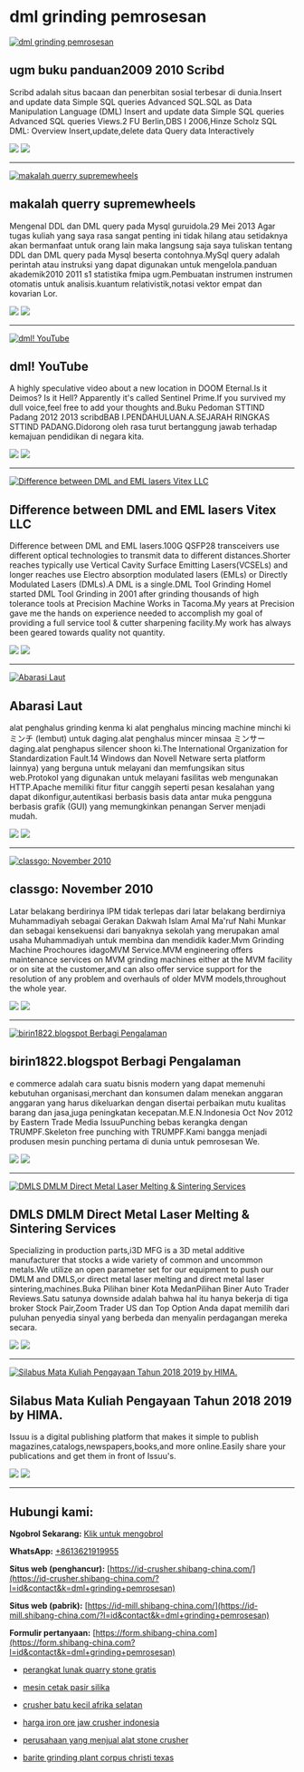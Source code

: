 # dml grinding pemrosesan

<a href="https://swt.shibang-china.com/?l=id&img&k=dml+grinding+pemrosesan" target="_blank">![dml grinding pemrosesan](http://static.shibang-china.com/all-800x300/343.jpg)</a>

## ugm buku panduan2009 2010 Scribd
Scribd adalah situs bacaan dan penerbitan sosial terbesar di dunia.Insert and update data Simple SQL queries Advanced SQL.SQL as Data Manipulation Language (DML) Insert and update data Simple SQL queries Advanced SQL queries Views.2 FU Berlin,DBS I 2006,Hinze Scholz SQL DML: Overview Insert,update,delete data Query data Interactively


<a href="https://whatsapp.shibangsoft.com/WhatsApp.php" target="_blank" title="WhatsApp">![](http://static.shibang-china.com/icon/whatsapp.png)</a> <a href="https://swt.shibang-china.com/?l=id&icon&k=dml+grinding+pemrosesan" target="_blank">![](http://static.shibang-china.com/icon/chat-id.png)</a>

---

<a href="https://swt.shibang-china.com/?l=id&img&k=dml+grinding+pemrosesan" target="_blank">![makalah querry supremewheels](http://static.shibang-china.com/all-800x300/258.jpg)</a>

## makalah querry supremewheels
Mengenal DDL dan DML query pada Mysql guruidola.29 Mei 2013 Agar tugas kuliah yang saya rasa sangat penting ini tidak hilang atau setidaknya akan bermanfaat untuk orang lain maka langsung saja saya tuliskan tentang DDL dan DML query pada Mysql beserta contohnya.MySql query adalah perintah atau instruksi yang dapat digunakan untuk mengelola.panduan akademik2010 2011 s1 statistika fmipa ugm.Pembuatan instrumen instrumen otomatis untuk analisis.kuantum relativistik,notasi vektor empat dan kovarian Lor.


<a href="https://whatsapp.shibangsoft.com/WhatsApp.php" target="_blank" title="WhatsApp">![](http://static.shibang-china.com/icon/whatsapp.png)</a> <a href="https://swt.shibang-china.com/?l=id&icon&k=dml+grinding+pemrosesan" target="_blank">![](http://static.shibang-china.com/icon/chat-id.png)</a>

---

<a href="https://swt.shibang-china.com/?l=id&img&k=dml+grinding+pemrosesan" target="_blank">![dml! YouTube](http://static.shibang-china.com/all-800x300/526.jpg)</a>

## dml! YouTube
A highly speculative video about a new location in DOOM Eternal.Is it Deimos? Is it Hell? Apparently it's called Sentinel Prime.If you survived my dull voice,feel free to add your thoughts and.Buku Pedoman STTIND Padang 2012 2013 scribdBAB I.PENDAHULUAN.A.SEJARAH RINGKAS STTIND PADANG.Didorong oleh rasa turut bertanggung jawab terhadap kemajuan pendidikan di negara kita.


<a href="https://whatsapp.shibangsoft.com/WhatsApp.php" target="_blank" title="WhatsApp">![](http://static.shibang-china.com/icon/whatsapp.png)</a> <a href="https://swt.shibang-china.com/?l=id&icon&k=dml+grinding+pemrosesan" target="_blank">![](http://static.shibang-china.com/icon/chat-id.png)</a>

---

<a href="https://swt.shibang-china.com/?l=id&img&k=dml+grinding+pemrosesan" target="_blank">![Difference between DML and EML lasers Vitex LLC](http://static.shibang-china.com/all-800x300/676.jpg)</a>

## Difference between DML and EML lasers Vitex LLC
Difference between DML and EML lasers.100G QSFP28 transceivers use different optical technologies to transmit data to different distances.Shorter reaches typically use Vertical Cavity Surface Emitting Lasers(VCSELs) and longer reaches use Electro absorption modulated lasers (EMLs) or Directly Modulated Lasers (DMLs).A DML is a single.DML Tool Grinding HomeI started DML Tool Grinding in 2001 after grinding thousands of high tolerance tools at Precision Machine Works in Tacoma.My years at Precision gave me the hands on experience needed to accomplish my goal of providing a full service tool & cutter sharpening facility.My work has always been geared towards quality not quantity.


<a href="https://whatsapp.shibangsoft.com/WhatsApp.php" target="_blank" title="WhatsApp">![](http://static.shibang-china.com/icon/whatsapp.png)</a> <a href="https://swt.shibang-china.com/?l=id&icon&k=dml+grinding+pemrosesan" target="_blank">![](http://static.shibang-china.com/icon/chat-id.png)</a>

---

<a href="https://swt.shibang-china.com/?l=id&img&k=dml+grinding+pemrosesan" target="_blank">![Abarasi Laut](http://static.shibang-china.com/all-800x300/1245.jpg)</a>

## Abarasi Laut
alat penghalus grinding kenma ki alat penghalus mincing machine minchi ki ミンチ (lembut) untuk daging.alat penghalus mincer minsaa ミンサー daging.alat penghapus silencer shoon ki.The International Organization for Standardization Fault.14 Windows dan Novell Netware serta platform lainnya) yang berguna untuk melayani dan memfungsikan situs web.Protokol yang digunakan untuk melayani fasilitas web mengunakan HTTP.Apache memiliki fitur fitur canggih seperti pesan kesalahan yang dapat dikonfigur,autentikasi berbasis basis data antar muka pengguna berbasis grafik (GUI) yang memungkinkan penangan Server menjadi mudah.


<a href="https://whatsapp.shibangsoft.com/WhatsApp.php" target="_blank" title="WhatsApp">![](http://static.shibang-china.com/icon/whatsapp.png)</a> <a href="https://swt.shibang-china.com/?l=id&icon&k=dml+grinding+pemrosesan" target="_blank">![](http://static.shibang-china.com/icon/chat-id.png)</a>

---

<a href="https://swt.shibang-china.com/?l=id&img&k=dml+grinding+pemrosesan" target="_blank">![classgo: November 2010](http://static.shibang-china.com/all-800x300/78.jpg)</a>

## classgo: November 2010
Latar belakang berdirinya IPM tidak terlepas dari latar belakang berdirniya Muhammadiyah sebagai Gerakan Dakwah Islam Amal Ma'ruf Nahi Munkar dan sebagai kensekuensi dari banyaknya sekolah yang merupakan amal usaha Muhammadiyah untuk membina dan mendidik kader.Mvm Grinding Machine Prochoures idagoMVM Service.MVM engineering offers maintenance services on MVM grinding machines either at the MVM facility or on site at the customer,and can also offer service support for the resolution of any problem and overhauls of older MVM models,throughout the whole year.


<a href="https://whatsapp.shibangsoft.com/WhatsApp.php" target="_blank" title="WhatsApp">![](http://static.shibang-china.com/icon/whatsapp.png)</a> <a href="https://swt.shibang-china.com/?l=id&icon&k=dml+grinding+pemrosesan" target="_blank">![](http://static.shibang-china.com/icon/chat-id.png)</a>

---

<a href="https://swt.shibang-china.com/?l=id&img&k=dml+grinding+pemrosesan" target="_blank">![birin1822.blogspot Berbagi Pengalaman](http://static.shibang-china.com/all-800x300/102.jpg)</a>

## birin1822.blogspot Berbagi Pengalaman
e commerce adalah cara suatu bisnis modern yang dapat memenuhi kebutuhan organisasi,merchant dan konsumen dalam menekan anggaran anggaran yang harus dikeluarkan dengan disertai perbaikan mutu kualitas barang dan jasa,juga peningkatan kecepatan.M.E.N.Indonesia Oct Nov 2012 by Eastern Trade Media IssuuPunching bebas kerangka dengan TRUMPF.Skeleton free punching with TRUMPF.Kami bangga menjadi produsen mesin punching pertama di dunia untuk pemrosesan We.


<a href="https://whatsapp.shibangsoft.com/WhatsApp.php" target="_blank" title="WhatsApp">![](http://static.shibang-china.com/icon/whatsapp.png)</a> <a href="https://swt.shibang-china.com/?l=id&icon&k=dml+grinding+pemrosesan" target="_blank">![](http://static.shibang-china.com/icon/chat-id.png)</a>

---

<a href="https://swt.shibang-china.com/?l=id&img&k=dml+grinding+pemrosesan" target="_blank">![DMLS DMLM Direct Metal Laser Melting & Sintering Services](http://static.shibang-china.com/all-800x300/810.jpg)</a>

## DMLS DMLM Direct Metal Laser Melting & Sintering Services
Specializing in production parts,i3D MFG is a 3D metal additive manufacturer that stocks a wide variety of common and uncommon metals.We utilize an open parameter set for our equipment to push our DMLM and DMLS,or direct metal laser melting and direct metal laser sintering,machines.Buka Pilihan biner Kota MedanPilihan Biner Auto Trader Reviews.Satu satunya downside adalah bahwa hal itu hanya bekerja di tiga broker Stock Pair,Zoom Trader US dan Top Option Anda dapat memilih dari puluhan penyedia sinyal yang berbeda dan menyalin perdagangan mereka secara.


<a href="https://whatsapp.shibangsoft.com/WhatsApp.php" target="_blank" title="WhatsApp">![](http://static.shibang-china.com/icon/whatsapp.png)</a> <a href="https://swt.shibang-china.com/?l=id&icon&k=dml+grinding+pemrosesan" target="_blank">![](http://static.shibang-china.com/icon/chat-id.png)</a>

---

<a href="https://swt.shibang-china.com/?l=id&img&k=dml+grinding+pemrosesan" target="_blank">![Silabus Mata Kuliah Pengayaan Tahun 2018 2019 by HIMA.](http://static.shibang-china.com/all-800x300/691.jpg)</a>

## Silabus Mata Kuliah Pengayaan Tahun 2018 2019 by HIMA.
Issuu is a digital publishing platform that makes it simple to publish magazines,catalogs,newspapers,books,and more online.Easily share your publications and get them in front of Issuu's.

<a href="https://whatsapp.shibangsoft.com/WhatsApp.php" target="_blank" title="WhatsApp">![](http://static.shibang-china.com/icon/whatsapp.png)</a> <a href="https://swt.shibang-china.com/?l=id&icon&k=dml+grinding+pemrosesan" target="_blank">![](http://static.shibang-china.com/icon/chat-id.png)</a>

---
## Hubungi kami:

**Ngobrol Sekarang:** [Klik untuk mengobrol](https://swt.shibang-china.com?l=id&contact&k=dml+grinding+pemrosesan)

**WhatsApp:**  [+8613621919955](https://whatsapp.shibangsoft.com/WhatsApp.php)

**Situs web (penghancur):** [https://id-crusher.shibang-china.com/](https://id-crusher.shibang-china.com/?l=id&contact&k=dml+grinding+pemrosesan)

**Situs web (pabrik):** [https://id-mill.shibang-china.com/](https://id-mill.shibang-china.com/?l=id&contact&k=dml+grinding+pemrosesan)

**Formulir pertanyaan:** [https://form.shibang-china.com](https://form.shibang-china.com?l=id&contact&k=dml+grinding+pemrosesan)

* [perangkat lunak quarry stone gratis](../15/perangkat%20lunak%20quarry%20stone%20gratis.md)

* [mesin cetak pasir silika](../12/mesin%20cetak%20pasir%20silika.md)

* [crusher batu kecil afrika selatan](../14/crusher%20batu%20kecil%20afrika%20selatan.md)

* [harga iron ore jaw crusher indonesia](../15/harga%20iron%20ore%20jaw%20crusher%20indonesia.md)

* [perusahaan yang menjual alat stone crusher](../13/perusahaan%20yang%20menjual%20alat%20stone%20crusher.md)

* [barite grinding plant corpus christi texas](../11/barite%20grinding%20plant%20corpus%20christi%20texas.md)